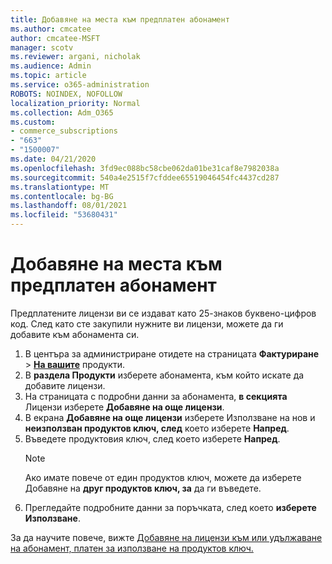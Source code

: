 ```yaml
---
title: Добавяне на места към предплатен абонамент
ms.author: cmcatee
author: cmcatee-MSFT
manager: scotv
ms.reviewer: argani, nicholak
ms.audience: Admin
ms.topic: article
ms.service: o365-administration
ROBOTS: NOINDEX, NOFOLLOW
localization_priority: Normal
ms.collection: Adm_O365
ms.custom:
- commerce_subscriptions
- "663"
- "1500007"
ms.date: 04/21/2020
ms.openlocfilehash: 3fd9ec088bc58cbe062da01be31caf8e7982038a
ms.sourcegitcommit: 540a4e2515f7cfddee65519046454fc4437cd287
ms.translationtype: MT
ms.contentlocale: bg-BG
ms.lasthandoff: 08/01/2021
ms.locfileid: "53680431"
---
```

# <a name="add-seats-to-a-prepaid-subscription"></a>Добавяне на места към предплатен абонамент

Предплатените лицензи ви се издават като 25-знаков буквено-цифров код. След като сте закупили нужните ви лицензи, можете да ги добавите към абонамента си.

1. В центъра за администриране отидете на страницата **Фактуриране**  >  **[На вашите](https://go.microsoft.com/fwlink/p/?linkid=842054)** продукти.
2. В **раздела Продукти** изберете абонамента, към който искате да добавите лицензи.
3. На страницата с подробни данни за абонамента, **в секцията** Лицензи изберете **Добавяне на още лицензи**.
4. В екрана **Добавяне на още лицензи** изберете Използване на нов и **неизползван продуктов ключ, след** което изберете **Напред**.
5. Въведете продуктовия ключ, след което изберете **Напред**.
    > [!NOTE]
    > Ако имате повече от един продуктов ключ, можете да изберете Добавяне на **друг продуктов ключ, за** да ги въведете.
6. Прегледайте подробните данни за поръчката, след което **изберете Използване**.

За да научите повече, вижте [Добавяне на лицензи към или удължаване на абонамент, платен за използване на продуктов ключ.](https://docs.microsoft.com/microsoft-365/commerce/licenses/add-licenses-using-product-key)